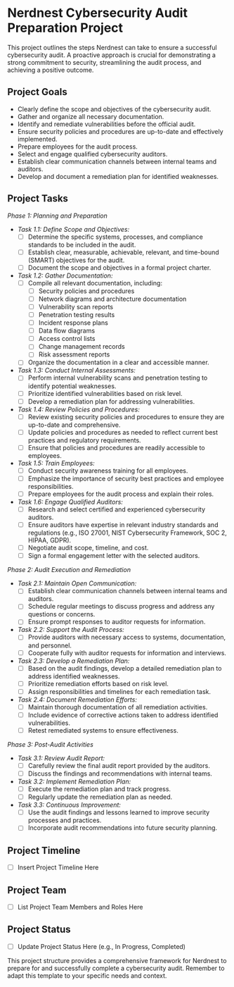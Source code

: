 # Nerdnest Cybersecurity Audit Preparation Project

This project outlines the steps Nerdnest can take to ensure a successful cybersecurity audit.  A proactive approach is crucial for demonstrating a strong commitment to security, streamlining the audit process, and achieving a positive outcome.

## Project Goals

* Clearly define the scope and objectives of the cybersecurity audit.
* Gather and organize all necessary documentation.
* Identify and remediate vulnerabilities before the official audit.
* Ensure security policies and procedures are up-to-date and effectively implemented.
* Prepare employees for the audit process.
* Select and engage qualified cybersecurity auditors.
* Establish clear communication channels between internal teams and auditors.
* Develop and document a remediation plan for identified weaknesses.

## Project Tasks

*Phase 1: Planning and Preparation*

* *Task 1.1: Define Scope and Objectives:*
    * [ ] Determine the specific systems, processes, and compliance standards to be included in the audit.
    * [ ] Establish clear, measurable, achievable, relevant, and time-bound (SMART) objectives for the audit.
    * [ ] Document the scope and objectives in a formal project charter.

* *Task 1.2: Gather Documentation:*
    * [ ] Compile all relevant documentation, including:
        * [ ] Security policies and procedures
        * [ ] Network diagrams and architecture documentation
        * [ ] Vulnerability scan reports
        * [ ] Penetration testing results
        * [ ] Incident response plans
        * [ ] Data flow diagrams
        * [ ] Access control lists
        * [ ] Change management records
        * [ ] Risk assessment reports
    * [ ] Organize the documentation in a clear and accessible manner.

* *Task 1.3: Conduct Internal Assessments:*
    * [ ] Perform internal vulnerability scans and penetration testing to identify potential weaknesses.
    * [ ] Prioritize identified vulnerabilities based on risk level.
    * [ ] Develop a remediation plan for addressing vulnerabilities.

* *Task 1.4: Review Policies and Procedures:*
    * [ ] Review existing security policies and procedures to ensure they are up-to-date and comprehensive.
    * [ ] Update policies and procedures as needed to reflect current best practices and regulatory requirements.
    * [ ] Ensure that policies and procedures are readily accessible to employees.

* *Task 1.5: Train Employees:*
    * [ ] Conduct security awareness training for all employees.
    * [ ] Emphasize the importance of security best practices and employee responsibilities.
    * [ ] Prepare employees for the audit process and explain their roles.

* *Task 1.6: Engage Qualified Auditors:*
    * [ ] Research and select certified and experienced cybersecurity auditors.
    * [ ] Ensure auditors have expertise in relevant industry standards and regulations (e.g., ISO 27001, NIST Cybersecurity Framework, SOC 2, HIPAA, GDPR).
    * [ ] Negotiate audit scope, timeline, and cost.
    * [ ] Sign a formal engagement letter with the selected auditors.

*Phase 2: Audit Execution and Remediation*

* *Task 2.1: Maintain Open Communication:*
    * [ ] Establish clear communication channels between internal teams and auditors.
    * [ ] Schedule regular meetings to discuss progress and address any questions or concerns.
    * [ ] Ensure prompt responses to auditor requests for information.

* *Task 2.2: Support the Audit Process:*
    * [ ] Provide auditors with necessary access to systems, documentation, and personnel.
    * [ ] Cooperate fully with auditor requests for information and interviews.

* *Task 2.3: Develop a Remediation Plan:*
    * [ ] Based on the audit findings, develop a detailed remediation plan to address identified weaknesses.
    * [ ] Prioritize remediation efforts based on risk level.
    * [ ] Assign responsibilities and timelines for each remediation task.

* *Task 2.4: Document Remediation Efforts:*
    * [ ] Maintain thorough documentation of all remediation activities.
    * [ ] Include evidence of corrective actions taken to address identified vulnerabilities.
    * [ ] Retest remediated systems to ensure effectiveness.

*Phase 3: Post-Audit Activities*

* *Task 3.1: Review Audit Report:*
    * [ ] Carefully review the final audit report provided by the auditors.
    * [ ] Discuss the findings and recommendations with internal teams.

* *Task 3.2: Implement Remediation Plan:*
    * [ ] Execute the remediation plan and track progress.
    * [ ] Regularly update the remediation plan as needed.

* *Task 3.3: Continuous Improvement:*
    * [ ] Use the audit findings and lessons learned to improve security processes and practices.
    * [ ] Incorporate audit recommendations into future security planning.

## Project Timeline

* [ ] Insert Project Timeline Here

## Project Team

* [ ] List Project Team Members and Roles Here

## Project Status

* [ ] Update Project Status Here (e.g., In Progress, Completed)


This project structure provides a comprehensive framework for Nerdnest to prepare for and successfully complete a cybersecurity audit.  Remember to adapt this template to your specific needs and context.
